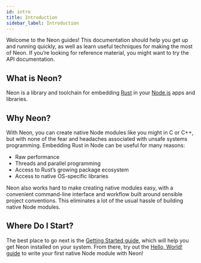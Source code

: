 ```yaml
---
id: intro
title: Introduction
sidebar_label: Introduction
---
```


Welcome to the Neon guides! This documentation should help you get up and running quickly, as well as learn useful techniques for making the most of Neon. If you’re looking for reference material, you might want to try the API documentation.

## What is Neon?

Neon is a library and toolchain for embedding [Rust](https://www.rust-lang.org/en-US/) in your [Node.js](https://nodejs.org) apps and libraries.

## Why Neon?

With Neon, you can create native Node modules like you might in C or C++, but with none of the fear and headaches associated with unsafe systems programming. Embedding Rust in Node can be useful for many reasons:

* Raw performance
* Threads and parallel programming
* Access to Rust’s growing package ecosystem
* Access to native OS-specific libraries

Neon also works hard to make creating native modules easy, with a convenient command-line interface and workflow built around sensible project conventions. This eliminates a lot of the usual hassle of building native Node modules.

## Where Do I Start?

The best place to go next is the [Getting Started guide]((getting-started-guide.md)), which will help you get Neon installed on your system. From there, try out the [Hello, World! guide](hello-world.md) to write your first native Node module with Neon!
